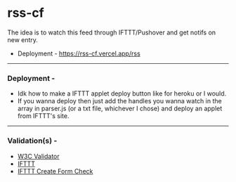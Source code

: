 # rss-cf
The idea is to watch this feed through IFTTT/Pushover and get notifs on new entry.
 - Deployment - https://rss-cf.vercel.app/rss

---

### Deployment -
- Idk how to make a IFTTT applet deploy button like for heroku or I would.
- If you wanna deploy then just add the handles you wanna watch in the array in parser.js (or a txt file, whichever I chose) and deploy an applet from IFTTT's site.

---

### Validation(s) - 
- [W3C Validator](https://validator.w3.org/feed/check.cgi?url=https%3A%2F%2Frss-cf.vercel.app%2Frss)
- [IFTTT](https://help.ifttt.com/hc/en-us/articles/115010396768-My-RSS-feed-is-not-working-correctly)
- [IFTTT Create Form Check](https://ifttt.com/create)